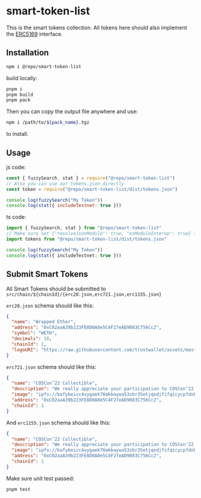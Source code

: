 # smart-token-list

This is the smart tokens collection. All tokens here should also implement the [ERC5169](https://eips.ethereum.org/EIPS/eip-5169) interface.

## Installation

```sh
npm i @repo/smart-token-list
```

build locally:

```sh
pnpm i
pnpm build
pnpm pack
```

Then you can copy the output file anywhere and use:

```sh
npm i /path/to/${pack_name}.tgz
```

to install.

## Usage

js code:

```js
const { fuzzySearch, stat } = require("@repo/smart-token-list")
// Also you can use our tokens.json directly
const token = require("@repo/smart-token-list/dist/tokens.json")

console.log(fuzzySearch("My Token"))
console.log(stat({ includeTestnet: true }))
```

ts code:

```ts
import { fuzzySearch, stat } from "@repo/smart-token-list"
// Make sure set {"resolveJsonModule": true, "esModuleInterop": true} in your tsconfig.json
import tokens from "@repo/smart-token-list/dist/tokens.json"

console.log(fuzzySearch("My Token"))
console.log(stat({ includeTestnet: true }))
```

## Submit Smart Tokens

All Smart Tokens should be submitted to `src/chain/${chainId}/{erc20.json,erc721.json,erc1155.json}`

`erc20.json` schema should like this:

```json
{
  "name": "Wrapped Ether",
  "address": "0xC02aaA39b223FE8D0A0e5C4F27eAD9083C756Cc2",
  "symbol": "WETH",
  "decimals": 18,
  "chainId": 1,
  "logoURI": "https://raw.githubusercontent.com/trustwallet/assets/master/blockchains/ethereum/assets/0xC02aaA39b223FE8D0A0e5C4F27eAD9083C756Cc2/logo.png"
}
```

`erc721.json` schema should like this:

```json
{
  "name": "COSCon’22 Collectible",
  "description": "We really appreciate your participation to COSCon’22 and hope to see you again the next year.",
  "image": "ipfs://bafybeicc4vygaek76mkbaywa53zbr35etjqodjfifqicycpfdnbupz4gem",
  "address": "0xC02aaA39b223FE8D0A0e5C4F27eAD9083C756Cc2",
  "chainId": 1
}
```

And `erc1155.json` schema should like this:

```json
{
  "name": "COSCon’22 Collectible",
  "description": "We really appreciate your participation to COSCon’22 and hope to see you again the next year.",
  "image": "ipfs://bafybeicc4vygaek76mkbaywa53zbr35etjqodjfifqicycpfdnbupz4gem",
  "address": "0xC02aaA39b223FE8D0A0e5C4F27eAD9083C756Cc2",
  "chainId": 1
}
```

Make sure unit test passed:

```sh
pnpm test
```

